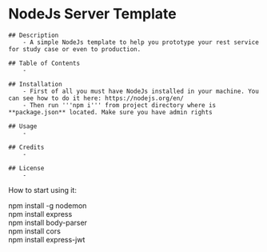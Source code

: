 # NodeJs Server Template

    ## Description
        - A simple NodeJs template to help you prototype your rest service for study case or even to production. 

    ## Table of Contents
        - 

    ## Installation
        - First of all you must have NodeJs installed in your machine. You can see how to do it here: https://nodejs.org/en/
        - Then run '''npm i''' from project directory where is **package.json** located. Make sure you have admin rights

    ## Usage
        - 

    ## Credits
        -
         
    ## License
        -













How to start using it:

npm install -g nodemon  
npm install express  
npm install body-parser  
npm install cors  
npm install express-jwt  

